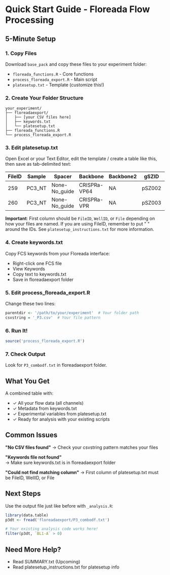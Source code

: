 # Quick Start Guide - Floreada Flow Processing

## 5-Minute Setup

### 1. Copy Files
Download `base_pack` and copy these files to your experiment folder:
- `floreada_functions.R` - Core functions
- `process_floreada_export.R` - Main script  
- `platesetup.txt` - Template (customize this!)

### 2. Create Your Folder Structure
```
your_experiment/
├── floreadaexport/
│   ├── [your CSV files here]
│   ├── keywords.txt
│   └── platesetup.txt
├── floreada_functions.R
└── process_floreada_export.R
```

### 3. Edit platesetup.txt 

Open Excel or your Text Editor, edit the template / create a table like this, then save as tab-delimited text:

| FileID | Sample | Spacer | Backbone | Backbone2 | gSZID | crRNAMOI | Stain | Cells | Protein | Description |
|--------|--------|--------|----------|-----------|-------|----------|-------|-------|---------|-------------|
| 259 | PC3_NT | None-No_guide | CRISPRa-VP64 | NA | pSZ002 | 0.5 | GFP_only | PC3 | NA | NA |
| 260 | PC3_NT | None-No_guide | CRISPRa-VPR | NA | pSZ003 | 0.5 | GFP_only | PC3 | NA | NA |

**Important**: First column should be `FileID`, `WellID`, or `File` depending on how your files are named. If you are using FileID, remember to put " " around the IDs. See `platesetup_instructions.txt` for more information.

### 4. Create keywords.txt

Copy FCS keywords from your Floreada interface: 
- Right-click one FCS file
- View Keywords
- Copy text to keywords.txt
- Save in floreadaexport folder

### 5. Edit process_floreada_export.R

Change these two lines:
```r
parentdir <- '/path/to/your/experiment'  # Your folder path
csvstring = '_P3.csv'  # Your file pattern
```

### 6. Run It!
```r
source('process_floreada_export.R')
```

### 7. Check Output
Look for `P3_combodf.txt` in floreadaexport folder.

## What You Get

A combined table with:
- ✓ All your flow data (all channels)
- ✓ Metadata from keywords.txt
- ✓ Experimental variables from platesetup.txt
- ✓ Ready for analysis with your existing scripts

## Common Issues

**"No CSV files found"**
→ Check your csvstring pattern matches your files

**"Keywords file not found"**  
→ Make sure keywords.txt is in floreadaexport folder

**"Could not find matching column"**
→ First column of platesetup.txt must be FileID, WellID, or File

## Next Steps

Use the output file just like before with `_analysis.R`:
```r
library(data.table)
p3dt <- fread('floreadaexport/P3_combodf.txt')

# Your existing analysis code works here!
filter(p3dt, `BL1-A` > 0)
```

## Need More Help?
- Read SUMMARY.txt (Upcoming)
- Read platesetup_instructions.txt for platesetup info
